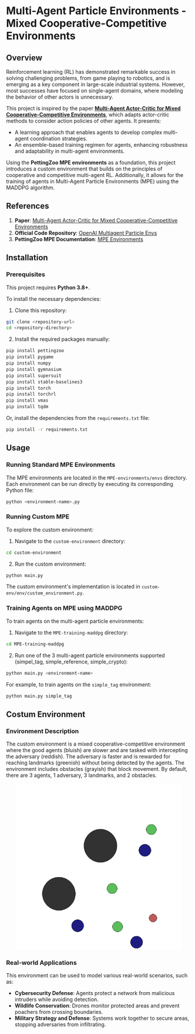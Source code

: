 # Multi-Agent Particle Environments - Mixed Cooperative-Competitive Environments

## Overview
Reinforcement learning (RL) has demonstrated remarkable success in solving challenging problems, from game playing to robotics, and is emerging as a key component in large-scale industrial systems. However, most successes have focused on single-agent domains, where modeling the behavior of other actors is unnecessary.

This project is inspired by the paper **[Multi-Agent Actor-Critic for Mixed Cooperative-Competitive Environments](https://arxiv.org/abs/1706.02275)**, which adapts actor-critic methods to consider action policies of other agents. It presents:
- A learning approach that enables agents to develop complex multi-agent coordination strategies.
- An ensemble-based training regimen for agents, enhancing robustness and adaptability in multi-agent environments.

Using the **PettingZoo MPE environments** as a foundation, this project introduces a custom environment that builds on the principles of cooperative and competitive multi-agent RL. Additionally, it allows for the training of agents in Multi-Agent Particle Environments (MPE) using the MADDPG algorithm.

## References
1. **Paper**: [Multi-Agent Actor-Critic for Mixed Cooperative-Competitive Environments](https://arxiv.org/abs/1706.02275)  
2. **Official Code Repository**: [OpenAI Multiagent Particle Envs](https://github.com/openai/multiagent-particle-envs)
3. **PettingZoo MPE Documentation**: [MPE Environments](https://pettingzoo.farama.org/environments/mpe/)

## Installation

### Prerequisites
This project requires **Python 3.8+**.  

To install the necessary dependencies:
1. Clone this repository:
```bash
git clone <repository-url>
cd <repository-directory>
```
2. Install the required packages manually:
```bash
pip install pettingzoo
pip install pygame
pip install numpy
pip install gymnasium
pip install supersuit
pip install stable-baselines3
pip install torch
pip install torchrl
pip install vmas
pip install tqdm
```
Or, install the dependencies from the `requirements.txt` file:
```bash
pip install -r requirements.txt
```

## Usage

### Running Standard MPE Environments

The MPE environments are located in the `MPE-environments/envs` directory. Each environment can be run directly by executing its corresponding Python file:
```bash
python <environment-name>.py
```

### Running Custom MPE
To explore the custom environment:
1. Navigate to the `custom-environment` directory:
```bash
cd custom-environment
```
2. Run the custom environment:
```bash
python main.py
```

The custom environment's implementation is located in `custom-env/env/custom_environment.py`.

### Training Agents on MPE using MADDPG
To train agents on the multi-agent particle environments:
1. Navigate to the `MPE-training-maddpg` directory:
```bash
cd MPE-training-maddpg
```
2. Run one of the 3 multi-agent particle environments supported (simpel_tag, simple_reference, simple_crypto):
```bash
python main.py <environment-name>
```
For example, to train agents on the `simple_tag` environment:
```bash
python main.py simple_tag
```

## Costum Environment

### Environment Description
The custom environment is a mixed cooperative-competitive environment where the good agents (bluish) are slower and are tasked with intercepting the adversary (reddish). The adversary is faster and is rewarded for reaching landmarks (greenish) without being detected by the agents. The environment includes obstacles (grayish) that block movement.
By default, there are 3 agents, 1 adversary, 3 landmarks, and 2 obstacles.

<p align="center">
    <img src="docs/images/custom_environment.png" alt="Custom Environment" title="Custom Environment" width="450">
</p>

### Real-world Applications
This environment can be used to model various real-world scenarios, such as:
- **Cybersecurity Defense**: Agents protect a network from malicious intruders while avoiding detection.
- **Wildlife Conservation**: Drones monitor protected areas and prevent poachers from crossing boundaries.
- **Military Strategy and Defense**: Systems work together to secure areas, stopping adversaries from infiltrating. 
